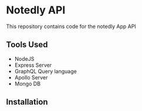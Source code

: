 
# Notedly API

This repository contains code for the notedly App API

## Tools Used
* NodeJS
* Express Server
* GraphQL Query language
* Apollo Server
* Mongo DB

## Installation
